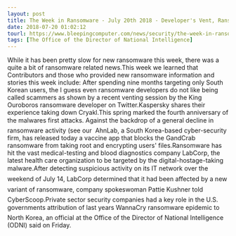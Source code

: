 ```yaml
---
layout: post
title: The Week in Ransomware - July 20th 2018 - Developer's Vent, Ransomware Attacks, and More
date: 2018-07-20 01:02:12
tourl: https://www.bleepingcomputer.com/news/security/the-week-in-ransomware-july-20th-2018-developers-vent-ransomware-attacks-and-more/
tags: [The Office of the Director of National Intelligence]
---
```

While it has been pretty slow for new ransomware this week, there was a quite a bit of ransomware related news.This week we learned that Contributors and those who provided new ransomware information and stories this week include: After spending nine months targeting only South Korean users, the I guess even ransomware developers do not like being called scammers as shown by a recent venting session by the King Ouroboros ransomware developer on Twitter.Kaspersky shares their experience taking down Cryakl.This spring marked the fourth anniversary of the malwares first attacks. Against the backdrop of a general decline in ransomware activity (see our  AhnLab, a South Korea-based cyber-security firm, has released today a vaccine app that blocks the GandCrab ransomware from taking root and encrypting users' files.Ransomware has hit the vast medical-testing and blood diagnostics company LabCorp, the latest health care organization to be targeted by the digital-hostage-taking malware.After detecting suspicious activity on its IT network over the weekend of July 14, LabCorp determined that it had been affected by a new variant of ransomware, company spokeswoman Pattie Kushner told CyberScoop.Private sector security companies had a key role in the U.S. governments attribution of last years WannaCry ransomware epidemic to North Korea, an official at the Office of the Director of National Intelligence (ODNI) said on Friday. 
